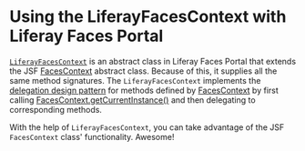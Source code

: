 # Using the LiferayFacesContext with Liferay Faces Portal [](id=using-the-liferayfacescontext-with-liferay-faces-portal)

[`LiferayFacesContext`](https://github.com/liferay/liferay-faces/blob/master/portal/src/main/java/com/liferay/faces/portal/context/LiferayFacesContext.java)
is an abstract class in Liferay Faces Portal that extends the JSF
[FacesContext](http://docs.oracle.com/cd/E17802_01/j2ee/javaee/javaserverfaces/2.0/docs/api/javax/faces/context/FacesContext.html)
abstract class. Because of this, it supplies all the same method signatures. The
`LiferayFacesContext` implements the [delegation design
pattern](http://en.wikipedia.org/wiki/Delegation_pattern) for methods defined by
[FacesContext](http://docs.oracle.com/cd/E17802_01/j2ee/javaee/javaserverfaces/2.0/docs/api/javax/faces/context/FacesContext.html)
by first calling
[FacesContext.getCurrentInstance()](http://docs.oracle.com/cd/E17802_01/j2ee/javaee/javaserverfaces/2.0/docs/api/javax/faces/context/FacesContext.html#getCurrentInstance\(\))
and then delegating to corresponding methods. 

With the help of `LiferayFacesContext`, you can take advantage of the JSF
`FacesContext` class' functionality. Awesome! 

<!-- **Related Topics**

Add once JSF tutorials are finished. -Cody -->
